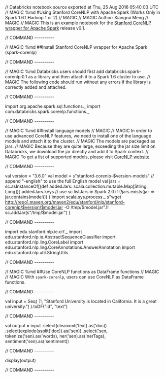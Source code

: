 // Databricks notebook source exported at Thu, 25 Aug 2016 05:40:03 UTC
// MAGIC %md #Using Stanford CoreNLP with Apache Spark (Works Only in Spark 1.6.1 Hadoop 1 or 2)
// MAGIC 
// MAGIC Author: Xiangrui Meng
// MAGIC 
// MAGIC This is an example notebook for the [Stanford CoreNLP wrapper for Apache Spark](https://spark-packages.org/package/databricks/spark-corenlp) release v0.1.

// COMMAND ----------

// MAGIC %md ##Install Stanford CoreNLP wrapper for Apache Spark (spark-corenlp)

// COMMAND ----------

// MAGIC %md Databricks users should first add databricks:spark-corenlp:0.1 as a library and then attach it to a Spark 1.6 cluster to use.
// MAGIC The following code should run without any errors if the library is correctly added and attached.

// COMMAND ----------

import org.apache.spark.sql.functions._
import com.databricks.spark.corenlp.functions._

// COMMAND ----------

// MAGIC %md ##Install language models
// MAGIC 
// MAGIC In order to use advanced CoreNLP features, we need to install one of the language models and attach it to the cluster.
// MAGIC The models are packaged as jars.
// MAGIC Because they are quite large, exceeding the jar size limit on Databricks, we download the jar directly and add it to Spark context.
// MAGIC To get a list of supported models, please visit [CoreNLP website](http://stanfordnlp.github.io/CoreNLP/#human-languages-supported).

// COMMAND ----------

val version = "3.6.0"
val model = s"stanford-corenlp-$version-models" // append "-english" to use the full English model
val jars = sc.asInstanceOf[{def addedJars: scala.collection.mutable.Map[String, Long]}].addedJars.keys // use sc.listJars in Spark 2.0
if (!jars.exists(jar => jar.contains(model))) {
  import scala.sys.process._
  s"wget http://repo1.maven.org/maven2/edu/stanford/nlp/stanford-corenlp/$version/$model.jar -O /tmp/$model.jar".!!
  sc.addJar(s"/tmp/$model.jar")
}

// COMMAND ----------

import edu.stanford.nlp.ie.crf._
import edu.stanford.nlp.ie.AbstractSequenceClassifier
import edu.stanford.nlp.ling.CoreLabel
import edu.stanford.nlp.ling.CoreAnnotations.AnswerAnnotation
import edu.stanford.nlp.util.StringUtils

// COMMAND ----------

// MAGIC %md ##Use CoreNLP functions as DataFrame functions
// MAGIC 
// MAGIC With `spark-corenlp`, users can use CoreNLP as DataFrame functions.

// COMMAND ----------

val input = Seq(
  (1, "<xml>Stanford University is located in California. It is a great university.</xml>")
).toDF("id", "text")

// COMMAND ----------

val output = input
  .select(cleanxml('text).as('doc))
  .select(explode(ssplit('doc)).as('sen))
  .select('sen, tokenize('sen).as('words), ner('sen).as('nerTags), sentiment('sen).as('sentiment))

// COMMAND ----------

display(output)

// COMMAND ----------

